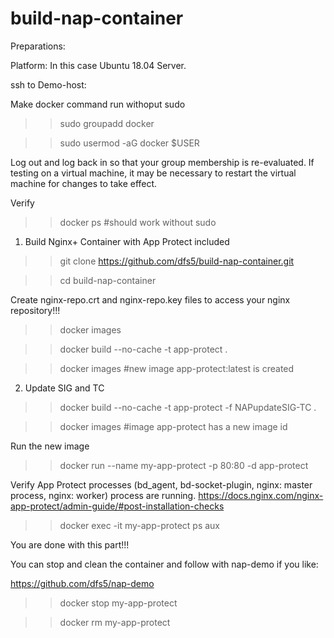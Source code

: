 # build-nap-container

Preparations:

Platform: In this case Ubuntu 18.04 Server.

ssh to Demo-host:

Make docker command run withoput sudo

>> sudo groupadd docker

>> sudo usermod -aG docker $USER

Log out and log back in so that your group membership is re-evaluated.
If testing on a virtual machine, it may be necessary to restart the virtual machine for changes to take effect.

Verify

>> docker ps      #should work without sudo

1. Build Nginx+ Container with App Protect included

>> git clone https://github.com/dfs5/build-nap-container.git

>> cd build-nap-container

Create nginx-repo.crt and nginx-repo.key files to access your nginx repository!!! 

>> docker images

>> docker build --no-cache -t app-protect .

>> docker images     #new image app-protect:latest is created

2. Update SIG and TC

>> docker build --no-cache -t app-protect -f NAPupdateSIG-TC .

>> docker images      #image app-protect has a new image id

Run the new image

>> docker run --name my-app-protect -p 80:80 -d app-protect

Verify App Protect processes (bd_agent, bd-socket-plugin, nginx: master process, nginx: worker) process are running. https://docs.nginx.com/nginx-app-protect/admin-guide/#post-installation-checks

>> docker exec -it my-app-protect ps aux

You are done with this part!!!

You can stop and clean the container and follow with nap-demo if you like: 

https://github.com/dfs5/nap-demo

>> docker stop my-app-protect

>> docker rm my-app-protect
